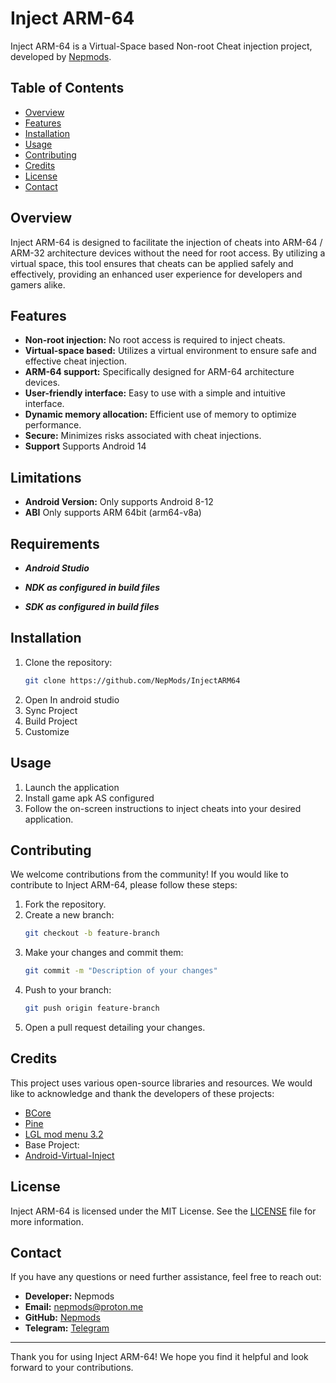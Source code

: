# Inject ARM-64

Inject ARM-64 is a Virtual-Space based Non-root Cheat injection project, developed by [Nepmods](https://github.com/nepmods).

## Table of Contents

- [Overview](#overview)
- [Features](#features)
- [Installation](#installation)
- [Usage](#usage)
- [Contributing](#contributing)
- [Credits](#credits)
- [License](#license)
- [Contact](#contact)

## Overview

Inject ARM-64 is designed to facilitate the injection of cheats into ARM-64 / ARM-32 architecture devices without the need for root access. By utilizing a virtual space, this tool ensures that cheats can be applied safely and effectively, providing an enhanced user experience for developers and gamers alike.

## Features

- **Non-root injection:** No root access is required to inject cheats.
- **Virtual-space based:** Utilizes a virtual environment to ensure safe and effective cheat injection.
- **ARM-64 support:** Specifically designed for ARM-64 architecture devices.
- **User-friendly interface:** Easy to use with a simple and intuitive interface.
- **Dynamic memory allocation:** Efficient use of memory to optimize performance.
- **Secure:** Minimizes risks associated with cheat injections.
- **Support** Supports Android 14
## Limitations

- **Android Version:** Only supports Android 8-12
- **ABI** Only supports ARM 64bit (arm64-v8a)


## Requirements

- ***Android Studio***
- ***NDK as configured in build files***

- ***SDK as configured in build files***

## Installation


1. Clone the repository:
    ```sh
    git clone https://github.com/NepMods/InjectARM64
    ```
2. Open In android studio
3. Sync Project
4. Build Project
5. Customize

## Usage

1. Launch the application
2. Install game apk AS configured
3. Follow the on-screen instructions to inject cheats into your desired application.

## Contributing

We welcome contributions from the community! If you would like to contribute to Inject ARM-64, please follow these steps:

1. Fork the repository.
2. Create a new branch:
    ```sh
    git checkout -b feature-branch
    ```
3. Make your changes and commit them:
    ```sh
    git commit -m "Description of your changes"
    ```
4. Push to your branch:
    ```sh
    git push origin feature-branch
    ```
5. Open a pull request detailing your changes.

## Credits

This project uses various open-source libraries and resources. We would like to acknowledge and thank the developers of these projects:

- [BCore](https://github.com/FBlackBox/BlackBox)
- [Pine](https://github.com/canyie/pine)
- [LGL mod menu 3.2](https://github.com/LGLTeam/Android-Mod-Menu)
- Base Project:
- [Android-Virtual-Inject](https://github.com/reveny/Android-Virtual-Inject)

## License

Inject ARM-64 is licensed under the MIT License. See the [LICENSE](LICENSE) file for more information.

## Contact

If you have any questions or need further assistance, feel free to reach out:

- **Developer:** Nepmods
- **Email:** [nepmods@proton.me](mailto:nepmods@proton.me)
- **GitHub:** [Nepmods](https://github.com/nepmods)
- **Telegram:** [Telegram](https://t.me/CheaterNeverDies)


---

Thank you for using Inject ARM-64! We hope you find it helpful and look forward to your contributions.
